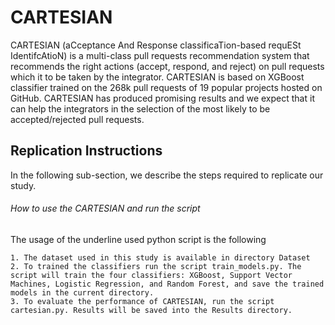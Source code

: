 # CARTESIAN

CARTESIAN (aCceptance And Response classificaTion-based requESt IdentifcAtioN) is a multi-class pull requests recommendation system that recommends the right actions (accept, respond, and reject) on pull requests which it to be taken by the integrator. CARTESIAN is based on XGBoost classifier trained on the 268k pull requests of 19 popular projects hosted on GitHub. CARTESIAN has produced promising results and we expect that it can help the integrators in the selection of the most likely to be accepted/rejected pull requests.

## Replication Instructions
In the following sub-section, we describe the steps required to replicate our study.

###### How to use the CARTESIAN and run the script
The usage of the underline used python script is the following
```
1. The dataset used in this study is available in directory Dataset
2. To trained the classifiers run the script train_models.py. The script will train the four classifiers: XGBoost, Support Vector Machines, Logistic Regression, and Random Forest, and save the trained models in the current directory. 
3. To evaluate the performance of CARTESIAN, run the script cartesian.py. Results will be saved into the Results directory.
```




